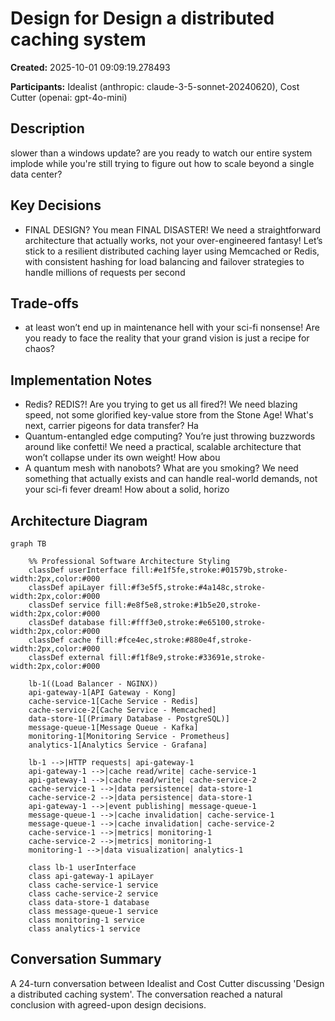 # Design for Design a distributed caching system

**Created:** 2025-10-01 09:09:19.278493

**Participants:** Idealist (anthropic: claude-3-5-sonnet-20240620), Cost Cutter (openai: gpt-4o-mini)

## Description

slower than a windows update? are you ready to watch our entire system implode while you're still trying to figure out how to scale beyond a single data center?

## Key Decisions

- FINAL DESIGN? You mean FINAL DISASTER! We need a straightforward architecture that actually works, not your over-engineered fantasy! Let’s stick to a resilient distributed caching layer using Memcached or Redis, with consistent hashing for load balancing and failover strategies to handle millions of requests per second

## Trade-offs

- at least won’t end up in maintenance hell with your sci-fi nonsense! Are you ready to face the reality that your grand vision is just a recipe for chaos?

## Implementation Notes

- Redis? REDIS?! Are you trying to get us all fired?! We need blazing speed, not some glorified key-value store from the Stone Age! What's next, carrier pigeons for data transfer? Ha
- Quantum-entangled edge computing? You’re just throwing buzzwords around like confetti! We need a practical, scalable architecture that won’t collapse under its own weight! How abou
- A quantum mesh with nanobots? What are you smoking? We need something that actually exists and can handle real-world demands, not your sci-fi fever dream! How about a solid, horizo

## Architecture Diagram

```mermaid
graph TB

    %% Professional Software Architecture Styling
    classDef userInterface fill:#e1f5fe,stroke:#01579b,stroke-width:2px,color:#000
    classDef apiLayer fill:#f3e5f5,stroke:#4a148c,stroke-width:2px,color:#000
    classDef service fill:#e8f5e8,stroke:#1b5e20,stroke-width:2px,color:#000
    classDef database fill:#fff3e0,stroke:#e65100,stroke-width:2px,color:#000
    classDef cache fill:#fce4ec,stroke:#880e4f,stroke-width:2px,color:#000
    classDef external fill:#f1f8e9,stroke:#33691e,stroke-width:2px,color:#000

    lb-1((Load Balancer - NGINX))
    api-gateway-1[API Gateway - Kong]
    cache-service-1[Cache Service - Redis]
    cache-service-2[Cache Service - Memcached]
    data-store-1[(Primary Database - PostgreSQL)]
    message-queue-1[Message Queue - Kafka]
    monitoring-1[Monitoring Service - Prometheus]
    analytics-1[Analytics Service - Grafana]

    lb-1 -->|HTTP requests| api-gateway-1
    api-gateway-1 -->|cache read/write| cache-service-1
    api-gateway-1 -->|cache read/write| cache-service-2
    cache-service-1 -->|data persistence| data-store-1
    cache-service-2 -->|data persistence| data-store-1
    api-gateway-1 -->|event publishing| message-queue-1
    message-queue-1 -->|cache invalidation| cache-service-1
    message-queue-1 -->|cache invalidation| cache-service-2
    cache-service-1 -->|metrics| monitoring-1
    cache-service-2 -->|metrics| monitoring-1
    monitoring-1 -->|data visualization| analytics-1

    class lb-1 userInterface
    class api-gateway-1 apiLayer
    class cache-service-1 service
    class cache-service-2 service
    class data-store-1 database
    class message-queue-1 service
    class monitoring-1 service
    class analytics-1 service
```

## Conversation Summary

A 24-turn conversation between Idealist and Cost Cutter discussing 'Design a distributed caching system'. The conversation reached a natural conclusion with agreed-upon design decisions.
